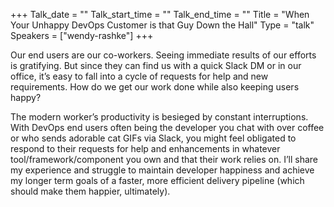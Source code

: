 +++
Talk_date = ""
Talk_start_time = ""
Talk_end_time = ""
Title = "When Your Unhappy DevOps Customer is that Guy Down the Hall"
Type = "talk"
Speakers = ["wendy-rashke"]
+++

Our end users are our co-workers. Seeing immediate results of our efforts is gratifying. But since they can find us with a quick Slack DM or in our office, it’s easy to fall into a cycle of requests for help and new requirements. How do we get our work done while also keeping users happy?

The modern worker’s productivity is besieged by constant interruptions. With DevOps end users often being the developer you chat with over coffee or who sends adorable cat GIFs via Slack, you might feel obligated to respond to their requests for help and enhancements in whatever tool/framework/component you own and that their work relies on. I’ll share my experience and struggle to maintain developer happiness and achieve my longer term goals of a faster, more efficient delivery pipeline (which should make them happier, ultimately).
